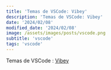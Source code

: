 ```yaml
---
title: 'Temas de VSCode: Vibey'
description: 'Temas de VSCode: Vibey'
date: '2024/02/08'
modified_date: '2024/02/08'
image: /assets/images/posts/vscode.png
subtitle: 'vscode'
tags: 'vscode'
---
```


Temas de VSCode : [Vibey](https://marketplace.visualstudio.com/items?itemName=FusionTerror.vibey-theme)
